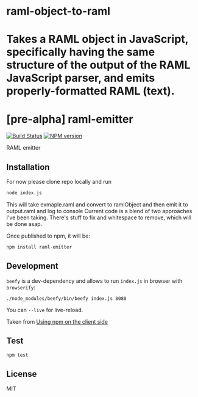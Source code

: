 raml-object-to-raml
===================

Takes a RAML object in JavaScript, specifically having the same structure of the output of the RAML JavaScript parser, and emits properly-formatted RAML (text).
=======

# [pre-alpha] raml-emitter

[![Build Status](https://travis-ci.org/dybskiy/raml-emitter.svg)](https://travis-ci.org/dybskiy/raml-emitter)
[![NPM version](https://badge.fury.io/js/raml-emitter.svg)](http://badge.fury.io/js/emitter)

RAML emitter

## Installation
For now please clone repo locally and run
```bash
node index.js
```
This will take exmaple.raml and convert to ramlObject and then emit it to output.raml and log to console
Current code is a blend of two approaches I've been taking. There's stuff to fix and whitespace to remove, which will be done asap.


Once published to npm, it will be:

```bash
npm install raml-emitter
```

## Development
`beefy` is a dev-dependency and allows to run `index.js` in browser with `browserify`:
```
./node_modules/beefy/bin/beefy index.js 8080
```
You can `--live` for live-reload.

Taken from [Using npm on the client side](http://dontkry.com/posts/code/using-npm-on-the-client-side.html)

## Test

```bash
npm test
```

## License

MIT

